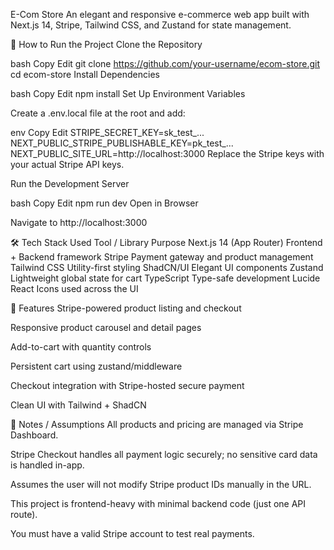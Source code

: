 E-Com Store
An elegant and responsive e-commerce web app built with Next.js 14, Stripe, Tailwind CSS, and Zustand for state management.

🚀 How to Run the Project
Clone the Repository

bash
Copy
Edit
git clone https://github.com/your-username/ecom-store.git
cd ecom-store
Install Dependencies

bash
Copy
Edit
npm install
Set Up Environment Variables

Create a .env.local file at the root and add:

env
Copy
Edit
STRIPE_SECRET_KEY=sk_test_...
NEXT_PUBLIC_STRIPE_PUBLISHABLE_KEY=pk_test_...
NEXT_PUBLIC_SITE_URL=http://localhost:3000
Replace the Stripe keys with your actual Stripe API keys.

Run the Development Server

bash
Copy
Edit
npm run dev
Open in Browser

Navigate to http://localhost:3000

🛠 Tech Stack Used
Tool / Library	Purpose
Next.js 14 (App Router)	Frontend + Backend framework
Stripe	Payment gateway and product management
Tailwind CSS	Utility-first styling
ShadCN/UI	Elegant UI components
Zustand	Lightweight global state for cart
TypeScript	Type-safe development
Lucide React	Icons used across the UI

📌 Features
Stripe-powered product listing and checkout

Responsive product carousel and detail pages

Add-to-cart with quantity controls

Persistent cart using zustand/middleware

Checkout integration with Stripe-hosted secure payment

Clean UI with Tailwind + ShadCN

📄 Notes / Assumptions
All products and pricing are managed via Stripe Dashboard.

Stripe Checkout handles all payment logic securely; no sensitive card data is handled in-app.

Assumes the user will not modify Stripe product IDs manually in the URL.

This project is frontend-heavy with minimal backend code (just one API route).

You must have a valid Stripe account to test real payments.